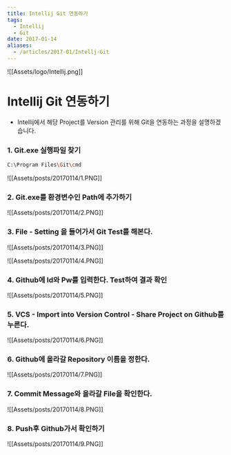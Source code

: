 ```yaml
---
title: Intellij Git 연동하기
tags:
  - Intellij
  - Git
date: 2017-01-14
aliases: 
  - /articles/2017-01/Intellj-Git
---
```

![[Assets/logo/Intellij.png]]

# **Intellij Git 연동하기**

- Intellij에서 해당 Project를 Version 관리를 위해 Git을 연동하는 과정을 설명하겠습니다.

### 1. Git.exe 실행파일 찾기

```bash
C:\Program Files\Git\cmd
```

![[Assets/posts/20170114/1.PNG]]

### 2. Git.exe를 환경변수인 Path에 추가하기

![[Assets/posts/20170114/2.PNG]]

### 3. File - Setting 을 들어가서 Git Test를 해본다.

![[Assets/posts/20170114/3.PNG]]

![[Assets/posts/20170114/4.PNG]]

### 4. Github에 Id와 Pw를 입력한다. Test하여 결과 확인

![[Assets/posts/20170114/5.PNG]]

### 5. VCS - Import into Version Control - Share Project on Github를 누른다.

![[Assets/posts/20170114/6.PNG]]

### 6. Github에 올라갈 Repository 이름을 정한다.

![[Assets/posts/20170114/7.PNG]]

### 7. Commit Message와 올라갈 File을 확인한다.

![[Assets/posts/20170114/8.PNG]]

### 8. Push후 Github가서 확인하기

![[Assets/posts/20170114/9.PNG]]


